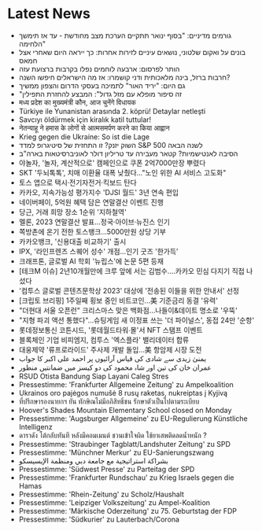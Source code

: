 # Latest News
-  גורמים מדיניים: "בסוף ינואר תתקיים הערכת מצב מחודשת - עד אז תימשך הלחימה"
-  בונים על ואקום שלטוני, נושאים עיניים לזירות אחרות: כך ייראה היום שאחרי אצל חמאס
-  הותר לפרסום: ארבעה לוחמים נפלו בקרבות ברצועת עזה
-  חרבות ברזל, בינה מלאכותית ודני קושמרו: אז מה הישראלים חיפשו השנה?
-  גם היום: "יריד האור" לתמיכה בעסקי הדרום והצפון ממשיך
-  "זה סיפור מופלא עם מזל גדול": המבצע להחזרת התפילין
-  मध्य प्रदेश का मुख्यमंत्री कौन, आज चुनेंगे विधायक
-  Türkiye ile Yunanistan arasında 2. köprü! Detaylar netleşti
-  Savcıyı öldürmek için kiralık katil tuttular!
-  नेतन्याहू ने हमास के लोगों से आत्मसमर्पण करने का किया आह्वान
-  Krieg gegen die Ukraine: So ist die Lage
-  השוק יזנק? זו התחזית של סיטיגרופ למדד S&P 500 לשנה הבאה
-  הסיבה לאנטישמיות? קטאר מעבירה עד טריליון דולר לאוניברסיטאות בארה"ב
-  야놀자, '놀자, 계산적으로' 캠페인으로 쿠폰 2억7000만장 뿌렸다
-  SKT '두뇌톡톡', 치매 이환율 대폭 낮췄다..."노인 위한 AI 서비스 고도화"
-  토스 앱으로 택시·전기자전거·킥보드 탄다
-  카카오, 지속가능성 평가지수 'DJSI 월드' 3년 연속 편입
-  네이버페이, 5억원 혜택 담은 연말결산 이벤트 진행
-  당근, 거래 희망 장소 1순위 '지하철역'
-  멜론, 2023 연말결산 발표...정국·아이브·뉴진스 인기
-  쪽방촌에 온기 전한 토스뱅크...5000만원 상당 기부
-  카카오뱅크, '신용대출 비교하기' 출시
-  IPX, '라인프렌즈 스퀘어 성수' 개점...인기 굿즈 '한가득'
-  크래프톤, 글로벌 AI 학회 '뉴립스'에 논문 5편 등재
-  [테크M 이슈] 2년10개월만에 크루 앞에 서는 김범수….카카오 민심 다지기 직접 나섰다
-  '컴투스 글로벌 콘텐츠문학상 2023' 대상에 '전송된 이들을 위한 안내서' 선정
-  [크립토 브리핑] 1주일째 횡보 중인 비트코인...美 기준금리 동결 '유력'
-  "더현대 서울 오픈런" 크리스마스 맞은 백화점...나들이&데이트 명소로 '우뚝'
-  "지형 파괴 액션 통했다"...슈팅게임 새 이정표 쓰는 '더 파이널스', 동접 24만 '순항'
-  롯데정보통신 코튼시드, '롯데월드타워∙몰'서 NFT 스탬프 이벤트
-  블록체인 기업 비피엠지, 컴투스 '엑스플라' 밸리데이터 합류
-  대웅제약 '류프로라이드' 주사제 개발 돌입…美 항암제 시장 도전
-  یمنیٰ زیدی سے شادی کی قیاس آرائیوں پر احمد علی اکبر کا جواب
-  عمران خان کی تین اور شاہ محمود کی دو کیسز میں ضمانتیں منظور
-  RSUD Otista Bandung Siap Layani Caleg Stres
-  Pressestimme: 'Frankfurter Allgemeine Zeitung' zu Ampelkoalition
-  Ukrainos oro pajėgos numušė 8 rusų raketas, nukreiptas į Kyjivą
-  ที่ปรึกษารองนายกฯ ยัน ทักษิณไม่มีอภิสิทธิ์ชน รักษาตัวเป็นไปตามระเบียบ
-  Hoover's Shades Mountain Elementary School closed on Monday
-  Pressestimme: 'Augsburger Allgemeine' zu EU-Regulierung Künstliche Intelligenz
-  ดาราดัง โต้กลับทันที หลังมีคอมเมนต์ ชวนเข้าใจผิด ใช้ยาเสพติดลดน้ำหนัก ?
-  Pressestimme: 'Straubinger Tagblatt/Landshuter Zeitung' zu SPD
-  Pressestimme: 'Münchner Merkur' zu EU-Sanierungszwang
-  بشراكة استراتيجية مع جامعة دبي ومنظمة الإيسيسكو
-  Pressestimme: 'Südwest Presse' zu Parteitag der SPD
-  Pressestimme: 'Frankfurter Rundschau' zu Krieg Israels gegen die Hamas
-  Pressestimme: 'Rhein-Zeitung' zu Scholz/Haushalt
-  Pressestimme: 'Leipziger Volkszeitung' zu Ampel-Koalition
-  Pressestimme: 'Märkische Oderzeitung' zu 75. Geburtstag der FDP
-  Pressestimme: 'Südkurier' zu Lauterbach/Corona
